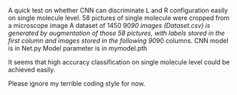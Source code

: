 A quick test on whether CNN can discriminate L and R configuration easily on single molecule level.
58 pictures of single molecule were cropped from a microscope image
A dataset of 1450 90*90 images (Dataset.csv) is generated by augmentation of those 58 pictures, with labels stored in the first column and images stored in the following 90*90 columns.
CNN model is in Net.py
Model parameter is in mymodel.pth

It seems that high accuracy classification on single molecule level could be achieved easily.

Please ignore my terrible coding style for now. 